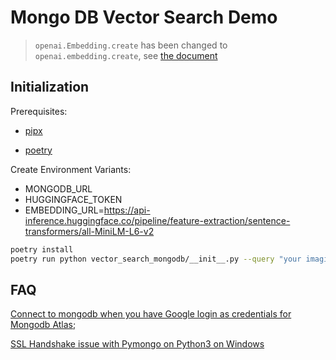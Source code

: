 # Mongo DB Vector Search Demo

> `openai.Embedding.create` has been changed to `openai.embedding.create`, see [the document](https://cookbook.openai.com/examples/using_embeddings)

## Initialization

Prerequisites:

- [pipx](https://pipx.pypa.io/stable/)

- [poetry](https://python-poetry.org/)

Create Environment Variants:

- MONGODB_URL
- HUGGINGFACE_TOKEN
- EMBEDDING_URL=https://api-inference.huggingface.co/pipeline/feature-extraction/sentence-transformers/all-MiniLM-L6-v2

```bash
poetry install
poetry run python vector_search_mongodb/__init__.py --query "your imagination"
```

## FAQ

[Connect to mongodb when you have Google login as credentials for Mongodb Atlas](https://stackoverflow.com/a/77422391/18972098);

[SSL Handshake issue with Pymongo on Python3 on Windows](https://stackoverflow.com/a/77084663/18972098)

